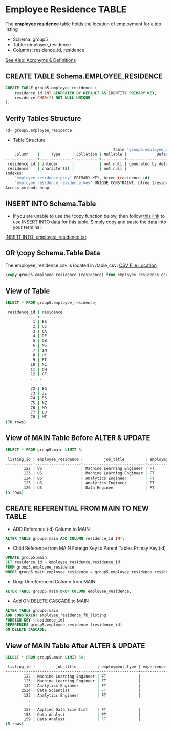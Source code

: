 # Employee Residence TABLE

The **employee residence** table holds the location of employment for a job listing

- Schema: group5
- Table: employee_residence
- Columns: residence_id, residence

[See Also: Acronyms & Definitions](../definitions/TABLE_OF_DEFINITIONS.md)

## CREATE TABLE Schema.EMPLOYEE_RESIDENCE

```sql
CREATE TABLE group5.employee_residence (
	residence_id INT GENERATED BY DEFAULT AS IDENTITY PRIMARY KEY,
	residence CHAR(2) NOT NULL UNIQUE
);

```

## Verify Tables Structure

```sql
\d+ group5.employee_residence
```

- Table Structure

```bash
                                               Table "group5.employee_residence"
    Column    |     Type     | Collation | Nullable |             Default              | Storage  | Stats target | Description
--------------+--------------+-----------+----------+----------------------------------+----------+--------------+-------------
 residence_id | integer      |           | not null | generated by default as identity | plain    |              |
 residence    | character(2) |           | not null |                                  | extended |              |
Indexes:
    "employee_residence_pkey" PRIMARY KEY, btree (residence_id)
    "employee_residence_residence_key" UNIQUE CONSTRAINT, btree (residence)
Access method: heap

```

## INSERT INTO Schema.Table

- If you are unable to use the \copy function below, then follow [this link](../table_csv/employee_residence.txt) to use INSERT INTO data for this table. Simply copy and paste the data into your terminal.

[INSERT INTO: employee_residence.txt](../table_csv/employee_residence.txt)

## OR \copy Schema.Table Data

The employee_residence.csv is located in /table_csv: [CSV File Location](../table_csv/employee_residence.csv)

```sql
\copy group5.employee_residence (residence) from employee_residence.csv with csv header
```

## View of Table

```sql
SELECT * FROM group5.employee_residence;
```

```bash
 residence_id | residence
--------------+-----------
            1 | ES
            2 | US
            3 | CA
            4 | DE
            5 | GB
            6 | NG
            7 | IN
            8 | HK
            9 | PT
           10 | NL
           11 | CH
           12 | CF
           . . .
           . . .
           72 | BG
           73 | JE
           74 | RS
           75 | NZ
           76 | MD
           77 | LU
           78 | MT
(78 rows)
```

## View of MAIN Table Before ALTER & UPDATE

```sql
SELECT * FROM group5.main LIMIT 5;
```

```bash
 listing_id | employee_residence |         job_title         | employment_type | experience_id | work_year_id | location_id | salary_id | remote_ratio_id | size_id
------------+--------------------+---------------------------+-----------------+---------------+--------------+-------------+-----------+-----------------+---------
        122 | US                 | Machine Learning Engineer | FT              |             1 |            1 |           2 |       122 |               3 |       2
        123 | US                 | Machine Learning Engineer | FT              |             1 |            1 |           2 |       123 |               3 |       2
        124 | US                 | Analytics Engineer        | FT              |             1 |            1 |           2 |       118 |               1 |       2
        125 | US                 | Analytics Engineer        | FT              |             1 |            1 |           2 |       125 |               1 |       2
        126 | US                 | Data Engineer             | FT              |             1 |            1 |           2 |        86 |               1 |       2
(5 rows)
```

## CREATE REFERENTIAL FROM MAIN TO NEW TABLE

- ADD Reference (id) Column to MAIN

```sql
ALTER TABLE group5.main ADD COLUMN residence_id INT;
```

- Child Reference from MAIN Foreign Key to Parent Tables Primay Key (id)

```sql
UPDATE group5.main
SET residence_id = employee_residence.residence_id
FROM group5.employee_residence
WHERE group5.main.employee_residence = group5.employee_residence.residence;

```

- Drop Unreferenced Column from MAIN

```sql
ALTER TABLE group5.main DROP COLUMN employee_residence;
```

- Add ON DELETE CASCADE to MAIN

```sql
ALTER TABLE group5.main
ADD CONSTRAINT employee_residence_fk_listing
FOREIGN KEY (residence_id)
REFERENCES group5.employee_residence (residence_id)
ON DELETE CASCADE;

```

## View of MAIN Table After ALTER & UPDATE

```sql
SELECT * FROM group5.main LIMIT 50;
```

```bash
 listing_id |         job_title         | employment_type | experience_id | work_year_id | location_id | salary_id | remote_ratio_id | size_id | residence_id
------------+---------------------------+-----------------+---------------+--------------+-------------+-----------+-----------------+---------+--------------
        122 | Machine Learning Engineer | FT              |             1 |            1 |           2 |       122 |               3 |       2 |            2
        123 | Machine Learning Engineer | FT              |             1 |            1 |           2 |       123 |               3 |       2 |            2
        124 | Analytics Engineer        | FT              |             1 |            1 |           2 |       118 |               1 |       2 |            2
       2534 | Data Scientist            | FT              |             1 |            2 |           2 |      1963 |               1 |       2 |            2
        125 | Analytics Engineer        | FT              |             1 |            1 |           2 |       125 |               1 |       2 |            2
        . . .
        . . .
        157 | Applied Data Scientist    | FT              |             2 |            1 |           7 |       157 |               3 |       3 |            7
        158 | Data Analyst              | FT              |             2 |            1 |           5 |       158 |               1 |       2 |            5
        159 | Data Analyst              | FT              |             2 |            1 |           5 |       159 |               1 |       2 |            5
(5 rows)
```
